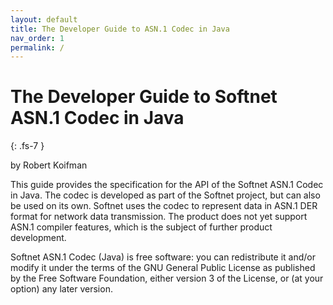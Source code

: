 ```yaml
---
layout: default
title: The Developer Guide to ASN.1 Codec in Java
nav_order: 1
permalink: /
---
```


# The Developer Guide to Softnet ASN.1 Codec in Java
{: .fs-7 }

by Robert Koifman  

This guide provides the specification for the API of the Softnet ASN.1 Codec in Java. The codec is developed as part of the Softnet project, but can also be used on its own. Softnet uses the codec to represent data in ASN.1 DER format for network data transmission. The product does not yet support ASN.1 compiler features, which is the subject of further product development.  

Softnet ASN.1 Codec (Java) is free software: you can redistribute it and/or modify it under the terms of the GNU General Public License as published by the Free Software Foundation, either version 3 of the License, or (at your option) any later version.  

